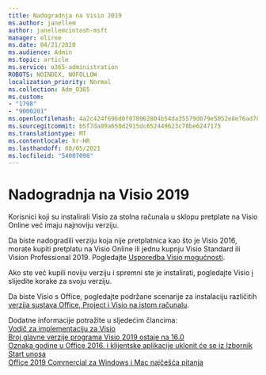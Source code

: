 ```yaml
---
title: Nadogradnja na Visio 2019
ms.author: janellem
author: janellemcintosh-msft
manager: eliree
ms.date: 04/21/2020
ms.audience: Admin
ms.topic: article
ms.service: o365-administration
ROBOTS: NOINDEX, NOFOLLOW
localization_priority: Normal
ms.collection: Adm_O365
ms.custom:
- "1798"
- "9000201"
ms.openlocfilehash: 4a2c424f696d0f078962804b54da35579d079e5052e8e76ad7803b093e0f6d7e
ms.sourcegitcommit: b5f7da89a650d2915dc652449623c78be6247175
ms.translationtype: MT
ms.contentlocale: hr-HR
ms.lasthandoff: 08/05/2021
ms.locfileid: "54007098"
---
```

# <a name="upgrade-to-visio-2019"></a>Nadogradnja na Visio 2019

Korisnici koji su instalirali Visio za stolna računala u sklopu pretplate na Visio Online već imaju najnoviju verziju. 

Da biste nadogradili verziju koja nije pretplatnica kao što je Visio 2016, morate kupiti pretplatu na Visio Online ili jednu kupnju Visio Standard ili Vision Professional 2019. Pogledajte [Usporedba Visio mogućnosti](https://products.office.com/visio/microsoft-visio-plans-and-pricing-compare-visio-options).

Ako ste već kupili noviju verziju i spremni ste je instalirati, pogledajte Visio [i](https://support.office.com/article/f98f21e3-aa02-4827-9167-ddab5b025710?wt.mc_id=OfficeAdm_ClientDIA_Alchemy1798) slijedite korake za svoju verziju. 

Da biste Visio s Office, pogledajte podržane scenarije za instalaciju različitih [verzija sustava Office, Project i Visio na istom računalu](https://docs.microsoft.com/deployoffice/install-different-office-visio-and-project-versions-on-the-same-computer).

Dodatne informacije potražite u sljedećim člancima:<br>
[Vodič za implementaciju za Visio](https://docs.microsoft.com/deployoffice/deployment-guide-for-visio)<br>
[Broj glavne verzije programa Visio 2019 ostaje na 16.0](https://docs.microsoft.com/deployoffice/office2019/overview#whats-stayed-the-same-in-office-2019)<br>
[Oznaka godine u Office 2016. i klijentske aplikacije uklonit će se iz Izbornik Start unosa](https://support.office.com/article/8fe5e052-76d2-49de-af30-2e84ed3da907?wt.mc_id=OfficeAdm_ClientDIA_Alchemy1798)<br>
[Office 2019 Commercial za Windows i Mac najčešća pitanja](https://support.microsoft.com/help/4133312) 
